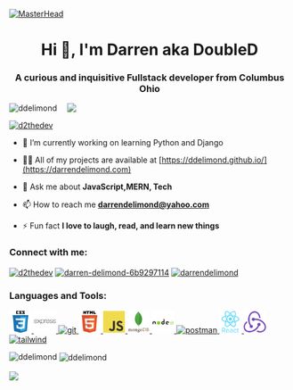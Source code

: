 [![MasterHead](https://gifimage.net/wp-content/uploads/2018/11/gif-banner-for-website-5.gif)](https://ddelimond)
<h1 align="center">Hi 👋, I'm Darren aka DoubleD</h1>
<h3 align="center">A curious and inquisitive Fullstack developer from Columbus Ohio</h3>
<img align="right" width="400" src="https://mir-s3-cdn-cf.behance.net/project_modules/max_1200/06f21a161921919.63cd7887d0a70.gif">

<p align="left"> <img src="https://komarev.com/ghpvc/?username=ddelimond&label=Profile%20views&color=0e75b6&style=flat" alt="ddelimond" /> </p>

<p align="left"> <a href="https://twitter.com/d2thedev" target="blank"><img src="https://img.shields.io/twitter/follow/d2thedev?logo=twitter&style=for-the-badge" alt="d2thedev" /></a> </p>

- 🔭 I’m currently working on learning Python and Django
<!-- - 🔭 I’m currently working on learning Python and Django [Stash](https://github.com/ddelimond/Stash) -->

- 👨‍💻 All of my projects are available at [https://ddelimond.github.io/](https://darrendelimond.com)

- 💬 Ask me about **JavaScript,MERN, Tech**

- 📫 How to reach me **darrendelimond@yahoo.com**

- ⚡ Fun fact **I love to laugh, read, and learn new things**

<h3 align="left">Connect with me:</h3>
<p align="left">
<a href="https://twitter.com/d2thedev" target="blank"><img align="center" src="https://raw.githubusercontent.com/rahuldkjain/github-profile-readme-generator/master/src/images/icons/Social/twitter.svg" alt="d2thedev" height="30" width="40" /></a>
<a href="https://linkedin.com/in/darren-delimond-6b9297114" target="blank"><img align="center" src="https://raw.githubusercontent.com/rahuldkjain/github-profile-readme-generator/master/src/images/icons/Social/linked-in-alt.svg" alt="darren-delimond-6b9297114" height="30" width="40" /></a>
<a href="https://www.youtube.com/c/darrendelimond" target="blank"><img align="center" src="https://raw.githubusercontent.com/rahuldkjain/github-profile-readme-generator/master/src/images/icons/Social/youtube.svg" alt="darrendelimond" height="30" width="40" /></a>
</p>

<h3 align="left">Languages and Tools:</h3>
<p align="left"> <a href="https://www.w3schools.com/css/" target="_blank" rel="noreferrer"> <img src="https://raw.githubusercontent.com/devicons/devicon/master/icons/css3/css3-original-wordmark.svg" alt="css3" width="40" height="40"/> </a> <a href="https://expressjs.com" target="_blank" rel="noreferrer"> <img src="https://raw.githubusercontent.com/devicons/devicon/master/icons/express/express-original-wordmark.svg" alt="express" width="40" height="40"/> </a> <a href="https://git-scm.com/" target="_blank" rel="noreferrer"> <img src="https://www.vectorlogo.zone/logos/git-scm/git-scm-icon.svg" alt="git" width="40" height="40"/> </a> <a href="https://www.w3.org/html/" target="_blank" rel="noreferrer"> <img src="https://raw.githubusercontent.com/devicons/devicon/master/icons/html5/html5-original-wordmark.svg" alt="html5" width="40" height="40"/> </a> <a href="https://developer.mozilla.org/en-US/docs/Web/JavaScript" target="_blank" rel="noreferrer"> <img src="https://raw.githubusercontent.com/devicons/devicon/master/icons/javascript/javascript-original.svg" alt="javascript" width="40" height="40"/> </a> <a href="https://www.mongodb.com/" target="_blank" rel="noreferrer"> <img src="https://raw.githubusercontent.com/devicons/devicon/master/icons/mongodb/mongodb-original-wordmark.svg" alt="mongodb" width="40" height="40"/> </a> <a href="https://nodejs.org" target="_blank" rel="noreferrer"> <img src="https://raw.githubusercontent.com/devicons/devicon/master/icons/nodejs/nodejs-original-wordmark.svg" alt="nodejs" width="40" height="40"/> </a> <a href="https://postman.com" target="_blank" rel="noreferrer"> <img src="https://www.vectorlogo.zone/logos/getpostman/getpostman-icon.svg" alt="postman" width="40" height="40"/> </a> <a href="https://reactjs.org/" target="_blank" rel="noreferrer"> <img src="https://raw.githubusercontent.com/devicons/devicon/master/icons/react/react-original-wordmark.svg" alt="react" width="40" height="40"/> </a> <a href="https://redux.js.org" target="_blank" rel="noreferrer"> <img src="https://raw.githubusercontent.com/devicons/devicon/master/icons/redux/redux-original.svg" alt="redux" width="40" height="40"/> </a> <a href="https://tailwindcss.com/" target="_blank" rel="noreferrer"> <img src="https://www.vectorlogo.zone/logos/tailwindcss/tailwindcss-icon.svg" alt="tailwind" width="40" height="40"/> </a> </p>

<p><img align="left" src="https://github-readme-stats.vercel.app/api/top-langs?username=ddelimond&show_icons=true&locale=en&layout=compact&theme=transparent" alt="ddelimond" /></p>

<p>&nbsp;<img align="center" src="https://github-readme-stats.vercel.app/api?username=ddelimond&show_icons=true&locale=en&layout=compact&theme=transparent" alt="ddelimond" /></p>

<p><img align="center" src="https://github-readme-streak-stats.herokuapp.com/?user=ddelimond&show_icons=true&locale=en&layout=compact&theme=dark" /></p>


